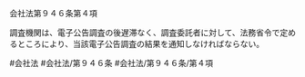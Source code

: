 会社法第９４６条第４項

調査機関は、電子公告調査の後遅滞なく、調査委託者に対して、法務省令で定めるところにより、当該電子公告調査の結果を通知しなければならない。

#会社法
#会社法/第９４６条
#会社法/第９４６条/第４項
